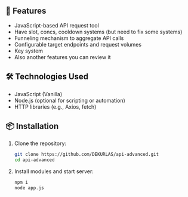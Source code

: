 ## 🚀 Features

- JavaScript-based API request tool
- Have slot, concs, cooldown systems (but need to fix some systems)
- Funneling mechanism to aggregate API calls
- Configurable target endpoints and request volumes
- Key system
- Also another features you can review it

## 🛠️ Technologies Used

- JavaScript (Vanilla)
- Node.js (optional for scripting or automation)
- HTTP libraries (e.g., Axios, fetch)

## 📦 Installation

1. Clone the repository:
   ```bash
   git clone https://github.com/DEKURLAS/api-advanced.git
   cd api-advanced
   ```
2. Install modules and start server:
   ```bash
   npm i
   node app.js
